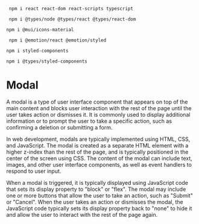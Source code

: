 
```shell
 npm i react react-dom react-scripts typescript
```

```shell
 npm i @types/node @types/react @types/react-dom
```

```shell
npm i @mui/icons-material      
```

```shell
 npm i @emotion/react @emotion/styled
```

```shell
npm i styled-components
```

```shell 
npm i @types/styled-components
```


# Modal
A modal is a type of user interface component that appears on top of the main content and blocks user interaction with the rest of the page until the user takes action or dismisses it. It is commonly used to display additional information or to prompt the user to take a specific action, such as confirming a deletion or submitting a form.

In web development, modals are typically implemented using HTML, CSS, and JavaScript. The modal is created as a separate HTML element with a higher z-index than the rest of the page, and is typically positioned in the center of the screen using CSS. The content of the modal can include text, images, and other user interface components, as well as event handlers to respond to user input.

When a modal is triggered, it is typically displayed using JavaScript code that sets its display property to "block" or "flex". The modal may include one or more buttons that allow the user to take an action, such as "Submit" or "Cancel". When the user takes an action or dismisses the modal, the JavaScript code typically sets its display property back to "none" to hide it and allow the user to interact with the rest of the page again.

















